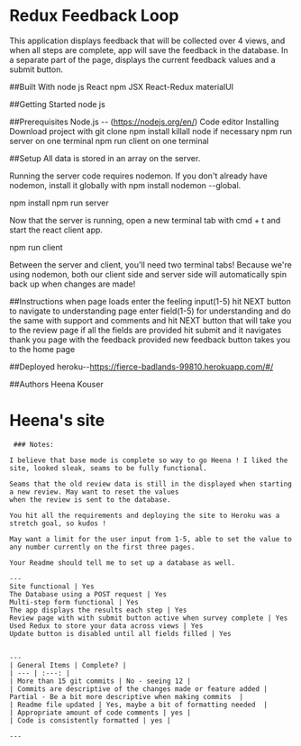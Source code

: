 # Redux Feedback Loop
This application displays feedback that will be collected over 4 views, and when all steps are complete, app will save the feedback in the database. In a separate part of the page, displays the current feedback values and a submit button. 

##Built With
node js React npm JSX React-Redux materialUI


##Getting Started
node js


##Prerequisites
Node.js -- (https://nodejs.org/en/)
Code editor
Installing
Download project with git clone
npm install
killall node if necessary
npm run server on one terminal
npm run client on one terminal

##Setup
All data is stored in an array on the server.

Running the server code requires nodemon. If you don't already have nodemon, install it globally with npm install nodemon --global.

npm install npm run server

Now that the server is running, open a new terminal tab with cmd + t and start the react client app.

npm run client

Between the server and client, you'll need two terminal tabs! Because we're using nodemon, both our client side and server side will automatically spin back up when changes are made!

##Instructions
when page loads enter the feeling input(1-5)
hit NEXT button to navigate to understanding page
enter field(1-5) for understanding 
and do the same with support and comments and hit NEXT button that will take you to the review page
if all the fields are provided hit submit and it navigates thank you page with the feedback provided
new feedback button takes you to the home page

##Deployed
heroku--https://fierce-badlands-99810.herokuapp.com/#/

##Authors
Heena Kouser




# Heena's site
```
 ### Notes:

I believe that base mode is complete so way to go Heena ! I liked the site, looked sleak, seams to be fully functional.

Seams that the old review data is still in the displayed when starting a new review. May want to reset the values
when the review is sent to the database. 

You hit all the requirements and deploying the site to Heroku was a stretch goal, so kudos ! 

May want a limit for the user input from 1-5, able to set the value to any number currently on the first three pages. 
 
Your Readme should tell me to set up a database as well.

---
Site functional | Yes
The Database using a POST request | Yes
Multi-step form functional | Yes
The app displays the results each step | Yes 
Review page with with submit button active when survey complete | Yes
Used Redux to store your data across views | Yes 
Update button is disabled until all fields filled | Yes


---
| General Items | Complete? |
| --- | :---: |
| More than 15 git commits | No - seeing 12 |
| Commits are descriptive of the changes made or feature added | Partial - Be a bit more descriptive when making commits  |
| Readme file updated | Yes, maybe a bit of formatting needed  |
| Appropriate amount of code comments | yes |
| Code is consistently formatted | yes |

---

